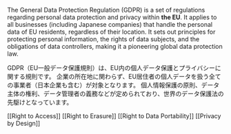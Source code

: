 
The General Data Protection Regulation (GDPR) is a set of regulations regarding personal data protection and privacy within **the EU**.
It applies to all businesses (including Japanese companies) that handle the personal data of EU residents, regardless of their location.
It sets out principles for protecting personal information, the rights of data subjects, and the obligations of data controllers, making it a pioneering global data protection law.


GDPR（EU一般データ保護規則）は、EU内の個人データ保護とプライバシーに関する規則です。
企業の所在地に関わらず、EU居住者の個人データを扱う全ての事業者（日本企業も含む）が対象となります。
個人情報保護の原則、データ主体の権利、データ管理者の義務などが定められており、世界のデータ保護法の先駆けとなっています。﻿


[[Right to Access]]
[[Right to Erasure]]
[[Right to Data Portability]]
[[Privacy by Design]]
